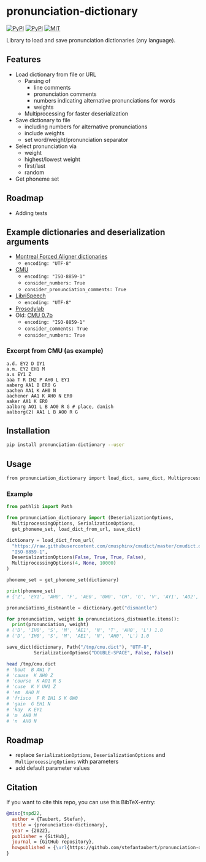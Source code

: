 # pronunciation-dictionary

[![PyPI](https://img.shields.io/pypi/v/pronunciation-dictionary.svg)](https://pypi.python.org/pypi/pronunciation-dictionary)
[![PyPI](https://img.shields.io/pypi/pyversions/pronunciation-dictionary.svg)](https://pypi.python.org/pypi/pronunciation-dictionary)
[![MIT](https://img.shields.io/github/license/stefantaubert/pronunciation-dictionary.svg)](LICENSE)

Library to load and save pronunciation dictionaries (any language).

## Features

- Load dictionary from file or URL
  - Parsing of
    - line comments
    - pronunciation comments
    - numbers indicating alternative pronunciations for words
    - weights
  - Multiprocessing for faster deserialization
- Save dictionary to file
  - including numbers for alternative pronunciations
  - include weights
  - set word/weight/pronunciation separator
- Select pronunciation via
  - weight
  - highest/lowest weight
  - first/last
  - random
- Get phoneme set

## Roadmap

- Adding tests

## Example dictionaries and deserialization arguments

- [Montreal Forced Aligner dictionaries](https://github.com/MontrealCorpusTools/mfa-models/tree/main/dictionary)
  - `encoding: "UTF-8"`
- [CMU](https://raw.githubusercontent.com/cmusphinx/cmudict/master/cmudict.dict)
  - `encoding: "ISO-8859-1"`
  - `consider_numbers: True`
  - `consider_pronunciation_comments: True`
- [LibriSpeech](https://www.openslr.org/resources/11/librispeech-lexicon.txt)
  - `encoding: "UTF-8"`
- [Prosodylab](https://raw.githubusercontent.com/prosodylab/Prosodylab-Aligner/master/eng.dict)
- Old: [CMU 0.7b](http://svn.code.sf.net/p/cmusphinx/code/trunk/cmudict/cmudict-0.7b)
  - `encoding: "ISO-8859-1"`
  - `consider_comments: True`
  - `consider_numbers: True`

### Excerpt from CMU (as example)

```dict
a.d. EY2 D IY1
a.m. EY2 EH1 M
a.s EY1 Z
aaa T R IH2 P AH0 L EY1
aaberg AA1 B ER0 G
aachen AA1 K AH0 N
aachener AA1 K AH0 N ER0
aaker AA1 K ER0
aalborg AO1 L B AO0 R G # place, danish
aalborg(2) AA1 L B AO0 R G
```

## Installation

```sh
pip install pronunciation-dictionary --user
```

## Usage

```sh
from pronunciation_dictionary import load_dict, save_dict, MultiprocessingOptions, DeserializationOptions, SerializationOptions
```

### Example

```py
from pathlib import Path

from pronunciation_dictionary import (DeserializationOptions, 
  MultiprocessingOptions, SerializationOptions, 
  get_phoneme_set, load_dict_from_url, save_dict)

dictionary = load_dict_from_url(
  "https://raw.githubusercontent.com/cmusphinx/cmudict/master/cmudict.dict",
  "ISO-8859-1",
  DeserializationOptions(False, True, True, False),
  MultiprocessingOptions(4, None, 10000)
)

phoneme_set = get_phoneme_set(dictionary)

print(phoneme_set)
# {'Z', 'EY1', 'AH0', 'F', 'AE0', 'UW0', 'CH', 'G', 'V', 'AY1', 'AO2', 'ZH', 'AA1', 'IY1', 'AW0', 'T', 'TH', 'AY2', 'DH', 'S', 'W', 'ER1', 'AA2', 'AE2', 'AE1', 'AW1', 'UW1', 'AH1', 'Y', 'EY2', 'AO0', 'OW2', 'OY2', 'IY2', 'JH', 'N', 'NG', 'P', 'IH2', 'M', 'OW0', 'L', 'UH1', 'IY0', 'EY0', 'HH', 'IH0', 'SH', 'AH2', 'AW2', 'EH2', 'OW1', 'D', 'R', 'IH1', 'AO1', 'B', 'UH2', 'UH0', 'ER0', 'UW2', 'ER2', 'EH0', 'AY0', 'AA0', 'EH1', 'OY1', 'OY0', 'K'}

pronunciations_distmantle = dictionary.get("dismantle")

for pronunciation, weight in pronunciations_distmantle.items():
  print(pronunciation, weight)
# ('D', 'IH0', 'S', 'M', 'AE1', 'N', 'T', 'AH0', 'L') 1.0
# ('D', 'IH0', 'S', 'M', 'AE1', 'N', 'AH0', 'L') 1.0

save_dict(dictionary, Path("/tmp/cmu.dict"), "UTF-8",
          SerializationOptions("DOUBLE-SPACE", False, False))
```

```sh
head /tmp/cmu.dict
# 'bout  B AW1 T
# 'cause  K AH0 Z
# 'course  K AO1 R S
# 'cuse  K Y UW1 Z
# 'em  AH0 M
# 'frisco  F R IH1 S K OW0
# 'gain  G EH1 N
# 'kay  K EY1
# 'm  AH0 M
# 'n  AH0 N
```

## Roadmap

- replace `SerializationOptions`, `DeserializationOptions` and `MultiprocessingOptions` with parameters
- add default parameter values

## Citation

If you want to cite this repo, you can use this BibTeX-entry:

```bibtex
@misc{tspd22,
  author = {Taubert, Stefan},
  title = {pronunciation-dictionary},
  year = {2022},
  publisher = {GitHub},
  journal = {GitHub repository},
  howpublished = {\url{https://github.com/stefantaubert/pronunciation-dictionary}}
}
```
